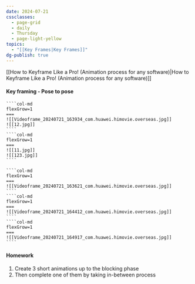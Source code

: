 ```yaml
---
date: 2024-07-21
cssclasses:
  - page-grid
  - daily
  - Thursday
  - page-light-yellow
topics:
  - "[[Key Frames|Key Frames]]"
dg-publish: true
---
```

[[How to Keyframe Like a Pro! (Animation process for any software)|How to Keyframe Like a Pro! (Animation process for any software)]]
#### Key framing - Pose to pose
`````col
````col-md
flexGrow=1
===
![[Videoframe_20240721_163934_com.huawei.himovie.overseas.jpg]]
![[12.jpg]]
````
````col-md
flexGrow=1
===
![[11.jpg]]
![[123.jpg]]
````
`````
`````col
````col-md
flexGrow=1
===
![[Videoframe_20240721_163621_com.huawei.himovie.overseas.jpg]]
````
````col-md
flexGrow=1
===
![[Videoframe_20240721_164412_com.huawei.himovie.overseas.jpg]]
````
````col-md
flexGrow=1
===
![[Videoframe_20240721_164917_com.huawei.himovie.overseas.jpg]]
````
`````
#### Homework
1. Create 3 short animations up to the blocking phase
2. Then complete one of them by taking in-between process
